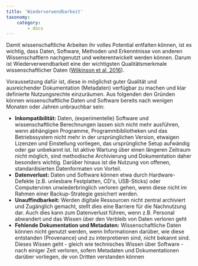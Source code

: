 ```yaml
---
title: 'Wiederverwendbarkeit'
taxonomy:
    category:
        - docs
---
```


Damit wissenschaftliche Arbeiten ihr volles Potential entfalten können, ist es wichtig, dass Daten, Software, Methoden und Erkenntnisse von anderen Wissenschaftlern nachgenutzt und weiterentwickelt werden können. Darum ist Wiederverwendbarkeit eine der wichtigsten Qualitätsmerkmale wissenschaftlicher Daten ([Wilkinson et al, 2016](../../literatur#Wilkinson2016)).

Voraussetzung dafür ist, diese in möglichst guter Qualität und ausreichender Dokumentation (Metadaten) verfügbar zu machen und klar definierte Nutzungsrechte einzuräumen. Aus folgenden den Gründen können wissenschaftliche Daten und Software bereits nach wenigen Monaten oder Jahren unbrauchbar sein:

* **Inkompatibilität:** Daten, (experimentelle) Software und wissenschaftliche Berechnungen lassen sich nicht mehr ausführen, wenn abhängigen Programme, Programmbibliotheken und das Betriebssystem nicht mehr in der ursprünglichen Version, etwaigen Lizenzen und Einstellung vorliegen, das ursprüngliche Setup aufwändig oder gar unbekannt ist. Ist aktive Wartung über einen längeren Zeitraum nicht möglich, sind methodische Archivierung und Dokumentation daher besonders wichtig. Darüber hinaus ist die Nutzung von offenen, standardisierten Datenformaten von Vorteil.
* **Datenverlust:** Daten und Software können etwa durch Hardware-Defekte (z.B. unlesbare Festplatten, CD's, USB-Sticks) oder Computerviren unwiederbringlich verloren gehen, wenn diese nicht im Rahmen einer Backup-Strategie gesichert werden.
* **Unauffindbarkeit:** Werden digitale Ressourcen nicht zentral archiviert und Zugänglich gemacht, stellt dies eine Barriere für die Nachnutzung dar. Auch dies kann zum Datenverlust führen, wenn z.B. Personal abwandert und das Wissen über den Verbleib von Daten verloren geht
* **Fehlende Dokumentation und Metadaten:** Wissenschaftliche Daten können nicht genutzt werden, wenn Informationen darüber, wie diese entstanden (Provenance) und zu interpretieren sind, nicht bekannt sind. Dieses Wissen geht - gleich wie technisches Wissen über Software - nach einiger Zeit verloren, sofern Metadaten und Dokumentationen darüber vorliegen, de von Dritten verstanden können
